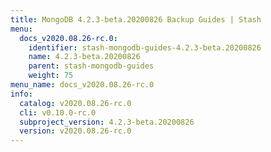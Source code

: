 ```yaml
---
title: MongoDB 4.2.3-beta.20200826 Backup Guides | Stash
menu:
  docs_v2020.08.26-rc.0:
    identifier: stash-mongodb-guides-4.2.3-beta.20200826
    name: 4.2.3-beta.20200826
    parent: stash-mongodb-guides
    weight: 75
menu_name: docs_v2020.08.26-rc.0
info:
  catalog: v2020.08.26-rc.0
  cli: v0.10.0-rc.0
  subproject_version: 4.2.3-beta.20200826
  version: v2020.08.26-rc.0
---
```


